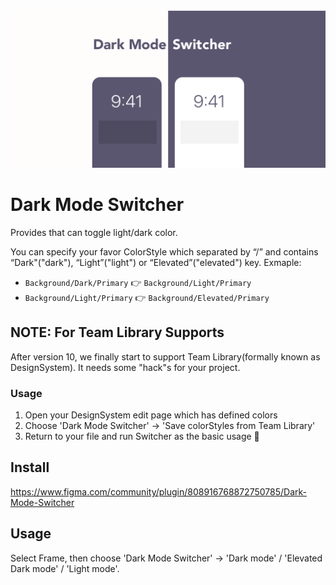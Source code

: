 <img src='/assets/eyecatch.png'>

# Dark Mode Switcher
Provides that can toggle light/dark color.

You can specify your favor ColorStyle which separated by “/” and contains “Dark"("dark"), “Light”("light") or “Elevated”("elevated") key.
Exmaple:

- `Background/Dark/Primary` :point_right: `Background/Light/Primary`
- `Background/Light/Primary` :point_right: `Background/Elevated/Primary`


## NOTE: For Team Library Supports
After version 10, we finally start to support Team Library(formally known as DesignSystem). It needs some "hack"s for your project.

### Usage
1. Open your DesignSystem edit page which has defined colors
2. Choose 'Dark Mode Switcher' → 'Save colorStyles from Team Library'
3. Return to your file and run Switcher as the basic usage :tada:

## Install
https://www.figma.com/community/plugin/808916768872750785/Dark-Mode-Switcher

## Usage
Select Frame, then choose 'Dark Mode Switcher'
 → 'Dark mode' / 'Elevated Dark mode' / 'Light mode'.

